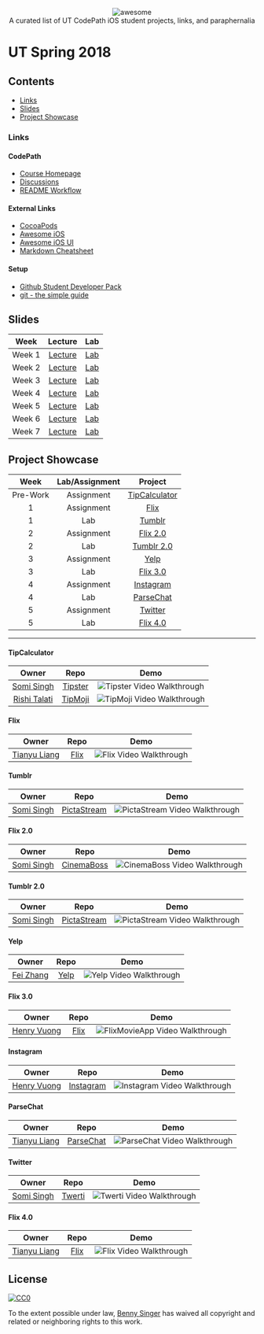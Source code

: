 <p align="center">
    <img alt="awesome" src="https://cdn.rawgit.com/sindresorhus/awesome/d7305f38d29fed78fa85652e3a63e154dd8e8829/media/badge.svg" /> <br>
    A curated list of UT CodePath iOS student projects, links, and paraphernalia
</p>

# UT Spring 2018
## Contents
- [Links](#links)
- [Slides](#slides)
- [Project Showcase](#project-showcase)

### Links
#### CodePath
- [Course Homepage](https://courses.codepath.com)
- [Discussions](https://discussions.codepath.com)
- [README Workflow](./src/README-Workflow.md)

#### External Links
- [CocoaPods](https://cocoapods.org)
- [Awesome iOS](https://github.com/vsouza/awesome-ios)
- [Awesome iOS UI](https://github.com/cjwirth/awesome-ios-ui)
- [Markdown Cheatsheet](https://github.com/adam-p/markdown-here/wiki/Markdown-Cheatsheet)

#### Setup
- [Github Student Developer Pack](https://help.github.com/articles/applying-for-a-student-developer-pack/)
- [git - the simple guide](http://rogerdudler.github.io/git-guide/)

## Slides
| Week | Lecture | Lab |
|:----:|:-------:|:---:|
| Week 1 | [Lecture](https://docs.google.com/presentation/d/10HF-T4uNhsdN8q8sPR-NFm5V8TTp22zc0OSovqfM334/edit?usp=sharing) | [Lab](https://docs.google.com/presentation/d/1NCk-o508VwRqR4Q6D2tPxyOzrwTy5FLvvbZh-U-CbOE/edit?usp=sharing)
| Week 2 | [Lecture](https://docs.google.com/presentation/d/17oBn3XG4OFO_A2t8mDwyNzlCDJXqGmId-RJIvHSJBGM/edit?usp=sharing) | [Lab](https://docs.google.com/presentation/d/1c620bYoPRXtdczPHzWgFkMDxdkCpbRb_lrjPq2QgK3A/edit?usp=sharing) |
| Week 3 | [Lecture](https://docs.google.com/presentation/d/1QU0X6u1ZUWAyznPjbizlFfX9XDZRZuv5kFAP4QfpMFw/edit?usp=sharing) | [Lab](https://docs.google.com/presentation/d/1goQnYsApp6M3VrfW2iYJUrHi_BWwpWv2Y39rQl9d7s8/edit?usp=sharing) |
| Week 4 | [Lecture](https://docs.google.com/presentation/d/1QyL9QekgxPUPk1jZ8b_DYdsgCWS3NzRNAUwJhiRCxTg/edit?usp=sharing) | [Lab](https://docs.google.com/presentation/d/1VGA-7YI0BqKu98pWN2_CeKG6HflugZUfmd0B-YJM9kg/edit?usp=sharing) |
| Week 5 | [Lecture](https://docs.google.com/presentation/d/1hmMOpCtod0FxbGhueuszmsX-xE5VAD8RhTeQj8TQnxw/edit?usp=sharing) | [Lab](https://docs.google.com/presentation/d/1VGA-7YI0BqKu98pWN2_CeKG6HflugZUfmd0B-YJM9kg/edit?usp=sharing) |
| Week 6 | [Lecture](https://docs.google.com/presentation/d/1CEnKT6yGOOFvdqL1B5EKZHPwyhxBFnxE4iDB8HgqyyY/edit?usp=sharing) | [Lab](https://docs.google.com/presentation/d/1-W16hOAkDFiMSaeTc_0vBRTWS5uJ_Eukv1QIc8byAKk/edit?usp=sharing) |
| Week 7 | [Lecture](https://docs.google.com/presentation/d/1tUk0aUpoEDr2CxTV0TH2wvQjMQzO6mGRb1NlcrJWxXg/edit?usp=sharing) | [Lab](https://docs.google.com/presentation/d/1MusRL3CjBe0HS_KqNCqkSe_LJj5_f9R-UOrCduzCtSQ/edit?usp=sharing) |

## Project Showcase
| Week | Lab/Assignment |Project |
|:----:|:--------------:|:------:|
| Pre-Work | Assignment | [TipCalculator](#tipcalculator) |
| 1 | Assignment | [Flix](#flix) |
| 1 | Lab | [Tumblr](#tumblr) |
| 2 | Assignment | [Flix 2.0](#flix-20) |
| 2 | Lab | [Tumblr 2.0](#tumblr-20) |
| 3 | Assignment | [Yelp](#yelp) |
| 3 | Lab | [Flix 3.0](#flix-30) |
| 4 | Assignment | [Instagram](#instagram) |
| 4 | Lab | [ParseChat](#parsechat) |
| 5 | Assignment | [Twitter](#twitter) |
| 5 | Lab | [Flix 4.0](#flix-40) |

---

#### TipCalculator
| Owner | Repo | Demo |
|:-----:|:----:|:----:|
|[Somi Singh](https://github.com/sks3)|[Tipster](https://github.com/sks3/tipster)|![Tipster Video Walkthrough](./src/gifs/prework-tipster.gif)|
|[Rishi Talati](https://github.com/apprishiate)|[TipMoji](https://github.com/apprishiate/Tipmoji-App)|![TipMoji Video Walkthrough](./src/gifs/prework-tipmoji.gif)|

#### Flix
| Owner | Repo | Demo |
|:-----:|:----:|:----:|
|[Tianyu Liang](https://github.com/Tianyu-Liang)|[Flix](https://github.com/Tianyu-Liang/Flix)|![Flix Video Walkthrough](./src/gifs/assignment1-flix.gif)|

#### Tumblr
| Owner | Repo | Demo |
|:-----:|:----:|:----:|
|[Somi Singh](https://github.com/sks3)|[PictaStream](https://github.com/sks3/pictastream)|![PictaStream Video Walkthrough](./src/gifs/lab1-pictastream.gif)|

#### Flix 2.0
| Owner | Repo | Demo |
|:-----:|:----:|:----:|
|[Somi Singh](https://github.com/sks3)|[CinemaBoss](https://github.com/sks3/cinemaboss)|![CinemaBoss Video Walkthrough](./src/gifs/assignment2-cinemaboss.gif)|

#### Tumblr 2.0
| Owner | Repo | Demo |
|:-----:|:----:|:----:|
|[Somi Singh](https://github.com/sks3)|[PictaStream](https://github.com/sks3/pictastream)|![PictaStream Video Walkthrough](./src/gifs/lab2-pictastream.gif)|

#### Yelp
| Owner | Repo | Demo |
|:-----:|:----:|:----:|
|[Fei Zhang](https://github.com/chloe415)|[Yelp](https://github.com/chloe415/Yelp)|![Yelp Video Walkthrough](./src/gifs/assignment3-yelp.gif)|

#### Flix 3.0
| Owner | Repo | Demo |
|:-----:|:----:|:----:|
|[Henry Vuong](https://github.com/mistersquiish)|[Flix](https://github.com/mistersquiish/FlixMovieApp/blob/master/README3.md)|![FlixMovieApp Video Walkthrough](./src/gifs/lab3-flixmovieapp.gif)|

#### Instagram
| Owner | Repo | Demo |
|:-----:|:----:|:----:|
|[Henry Vuong](https://github.com/mistersquiish)|[Instagram](https://github.com/mistersquiish/Instagram)|![Instagram Video Walkthrough](./src/gifs/assignment4-instagram.gif)|

#### ParseChat
| Owner | Repo | Demo |
|:-----:|:----:|:----:|
|[Tianyu Liang](https://github.com/Tianyu-Liang)|[ParseChat](https://github.com/Tianyu-Liang/ParseChat)|![ParseChat Video Walkthrough](./src/gifs/lab4-parsechat.gif)|

#### Twitter
| Owner | Repo | Demo |
|:-----:|:----:|:----:|
|[Somi Singh](https://github.com/sks3)|[Twerti](https://github.com/sks3/twerti)|![Twerti Video Walkthrough](./src/gifs/assignment5-twerti.gif)|

#### Flix 4.0
| Owner | Repo | Demo |
|:-----:|:----:|:----:|
|[Tianyu Liang](https://github.com/Tianyu-Liang)|[Flix](https://github.com/Tianyu-Liang/Flix)|![Flix Video Walkthrough](./src/gifs/lab5-flix.gif)|

## License

[![CC0](http://mirrors.creativecommons.org/presskit/buttons/88x31/svg/cc-zero.svg)](http://creativecommons.org/publicdomain/zero/1.0)

To the extent possible under law, [Benny Singer](https://github.com/bzsinger) has waived all copyright and
related or neighboring rights to this work.
